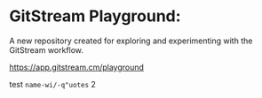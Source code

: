 # GitStream Playground:

A new repository created for exploring and experimenting with the GitStream workflow.

https://app.gitstream.cm/playground

test `name-wi/-q"uotes` 2